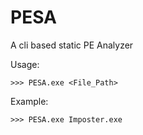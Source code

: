 # PESA
A cli based static PE Analyzer 

Usage:
```
>>> PESA.exe <File_Path>
```

Example:
```
>>> PESA.exe Imposter.exe
```
